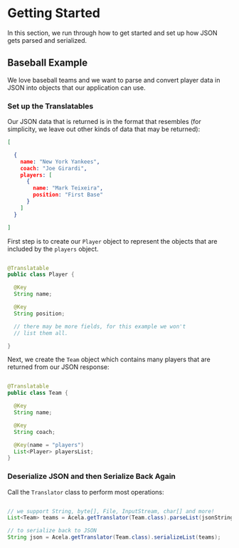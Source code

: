# Getting Started

In this section, we run through how to get started and set up how JSON gets parsed and serialized.

## Baseball Example

We love baseball teams and we want to parse and convert player data in JSON into objects that our application can use.

### Set up the Translatables

Our JSON data that is returned is in the format that resembles (for simplicity, we leave out other kinds of data that may be returned):

```JSON
[

  {
    name: "New York Yankees",
    coach: "Joe Girardi",
    players: [
      {
        name: "Mark Teixeira",
        position: "First Base"
      }
    ]
  }

]

```

First step is to create our `Player` object to represent the objects that are included by the `players` object.

```java

@Translatable
public class Player {

  @Key
  String name;

  @Key
  String position;

  // there may be more fields, for this example we won't
  // list them all.

}
```

Next, we create the `Team` object which contains many players that are returned from our JSON response:

```java

@Translatable
public class Team {

  @Key
  String name;

  @Key
  String coach;

  @Key(name = "players")
  List<Player> playersList;
}

```

### Deserialize JSON and then Serialize Back Again

Call the `Translator` class to perform most operations:

```java

// we support String, byte[], File, InputStream, char[] and more!
List<Team> teams = Acela.getTranslator(Team.class).parseList(jsonString);

// to serialize back to JSON
String json = Acela.getTranslator(Team.class).serializeList(teams);

```
